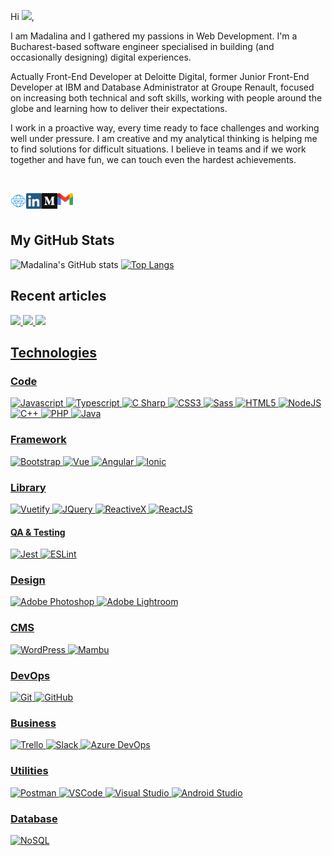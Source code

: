 Hi <img src="https://media.giphy.com/media/hvRJCLFzcasrR4ia7z/giphy.gif" width="25px">,
<br>

I am Madalina and I gathered my passions in Web Development. I'm a Bucharest-based software engineer specialised in building (and occasionally designing) digital experiences.

Actually Front-End Developer at Deloitte Digital, former Junior Front-End Developer at IBM and Database Administrator at Groupe Renault, focused on increasing both technical and soft skills, working with people around the globe and learning how to deliver their expectations.

I work in a proactive way, every time ready to face challenges and working well under pressure. I am creative and my analytical thinking is helping me to find solutions for difficult situations. I believe in teams and if we work together and have fun, we can touch even the hardest achievements.

<br>

[<img align="left" alt="madalinaeleonora.dev | Website" width="25px" src="./website.png" />][website]
[<img align="left" alt="madalinaeleonorag | LinkedIn" width="25px" src="./linkedin.png" />][linkedin]
[<img align="left" alt="madalinaeleonorag | Medium" width="25px" src="./medium.png" />][medium]
[<img align="left" alt="madalinaeleonora.gheorghe | Gmail" width="25px" src="./gmail.png" />][gmail]

[website]: https://madalinaeleonora.dev/
[linkedin]: https://www.linkedin.com/in/madalinaeleonorag/
[gmail]: mailto:madalinaeleonora.gheorghe@gmail.com
[medium]: https://madalinaeleonorag.medium.com/

<br>
<br>

## My GitHub Stats

![Madalina's GitHub stats](https://github-readme-stats.vercel.app/api?username=madalinaeleonorag&show_icons=true&theme=dark)
[![Top Langs](https://github-readme-stats.vercel.app/api/top-langs/?username=madalinaeleonorag&layout=compact)](https://github.com/anuraghazra/github-readme-stats)

## Recent articles

<a target="_blank" href="https://github-readme-medium-recent-article.vercel.app/medium/@madalinaeleonorag/0"><img src="https://github-readme-medium-recent-article.vercel.app/medium/@madalinaeleonorag/0">
<a target="_blank" href="https://github-readme-medium-recent-article.vercel.app/medium/@madalinaeleonorag/1"><img src="https://github-readme-medium-recent-article.vercel.app/medium/@madalinaeleonorag/1">
<a target="_blank" href="https://github-readme-medium-recent-article.vercel.app/medium/@madalinaeleonorag/2"><img src="https://github-readme-medium-recent-article.vercel.app/medium/@madalinaeleonorag/2">

## Technologies

### Code

![Javascript](https://img.shields.io/badge/-JavaScript-EDD222?style=flat&logo=javascript&logoColor=white)
![Typescript](https://img.shields.io/badge/-TypeScript-3178C6?style=flat&logo=typescript&logoColor=white)
![C Sharp](https://img.shields.io/badge/-C%20Sharp-239120?style=flat&logo=c-sharp&logoColor=white)
![CSS3](https://img.shields.io/badge/-CSS3-1572B6?style=flat&logo=css3)
![Sass](https://img.shields.io/badge/-Sass-CC6699?style=flat&logo=sass&logoColor=white)
![HTML5](https://img.shields.io/badge/-HTML5-E34F26?style=flat&logo=html5&logoColor=white)
![NodeJS](http://img.shields.io/badge/-NodeJS-6EBF20?style=flat&logo=node.js&logoColor=white)
![C++](http://img.shields.io/badge/-C++-00589c?style=flat&logo=c++&logoColor=white)
![PHP](http://img.shields.io/badge/-PHP-787cb4?style=flat&logo=php&logoColor=white)
![Java](http://img.shields.io/badge/-Java-787cb4?style=flat&logo=java&logoColor=white)

### Framework

![Bootstrap](http://img.shields.io/badge/-Bootstrap-7952B3?style=flat&logo=bootstrap&logoColor=white)
![Vue](http://img.shields.io/badge/-Vue-3FB27F?style=flat&logo=vue.js&logoColor=white)
![Angular](http://img.shields.io/badge/-Angular-BD002E?style=flat&logo=angular&logoColor=white)
![Ionic](http://img.shields.io/badge/-Ionic-367CF7?style=flat&logo=ionic&logoColor=white)

### Library

![Vuetify](https://img.shields.io/badge/-Vuetify-33475B?style=flat&logo=vuetify&logoColor=white)
![JQuery](https://img.shields.io/badge/-JQuery-0864A7?style=flat&logo=jquery&logoColor=white)
![ReactiveX](https://img.shields.io/badge/-ReactiveX-FF0000?style=flat&logo=reactivex&logoColor=white)
![ReactJS](https://img.shields.io/badge/-ReactJS-51CBF2?style=flat&logo=react&logoColor=white)

#### QA & Testing

![Jest](https://img.shields.io/badge/-Jest-C21325?style=flat&logo=jest&logoColor=white)
![ESLint](https://img.shields.io/badge/-ESLint-4B32C3?style=flat&logo=eslint&logoColor=white)

### Design

![Adobe Photoshop](https://img.shields.io/badge/-Photoshop-31A8FF?style=flat&logo=adobe-photoshop&logoColor=white)
![Adobe Lightroom](https://img.shields.io/badge/-Lightroom-0A232F?style=flat&logo=adobe-lightroom&logoColor=white)

### CMS

![WordPress](https://img.shields.io/badge/-WordPress-207196?style=flat&logo=wordpress&logoColor=white)
![Mambu](https://img.shields.io/badge/-Mambu-248c58?style=flat&logo=mambu&logoColor=white)

### DevOps

![Git](https://img.shields.io/badge/-Git-F05032?style=flat&logo=git&logoColor=white)
![GitHub](https://img.shields.io/badge/-Github-181717?style=flat&logo=github&logoColor=white)

### Business

![Trello](https://img.shields.io/badge/-Trello-0079BF?style=flat&logo=trello&logoColor=white)
![Slack](https://img.shields.io/badge/-Slack-4A154B?style=flat&logo=slack&logoColor=white)
![Azure DevOps](https://img.shields.io/badge/-Azure-0078D7?style=flat&logo=azure.devops&logoColor=white)

### Utilities

![Postman](https://img.shields.io/badge/-Postman-FF6C37?style=flat&logo=postman&logoColor=white)
![VSCode](https://img.shields.io/badge/-VSCode-007ACC?style=flat&logo=visual-studio-code&logoColor=white)
![Visual Studio](https://img.shields.io/badge/-Visual%20Studio-5C2D91?style=flat&logo=visual-studio&logoColor=white)
![Android Studio](https://img.shields.io/badge/-Android%20Studio-3DDC84?style=flat&logo=android-studio&logoColor=white)

### Database

![NoSQL](https://img.shields.io/badge/-NoSQL-F7C52B?style=flat&logo=nosql&logoColor=white)

